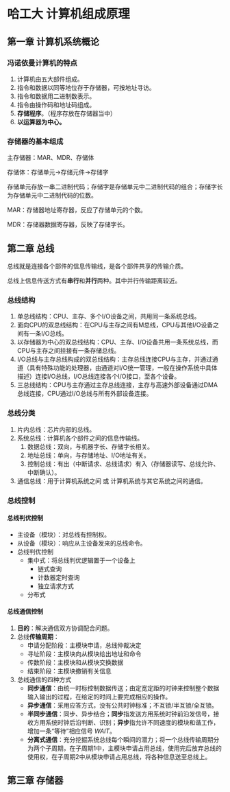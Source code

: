 # 哈工大 计算机组成原理

## 第一章 计算机系统概论

### 冯诺依曼计算机的特点

1. 计算机由五大部件组成。
2. 指令和数据以同等地位存于存储器，可按地址寻访。
3. 指令和数据用二进制数表示。
4. 指令由操作码和地址码组成。
5. **存储程序**。（程序存放在存储器当中）
6. **以运算器为中心。**

### 存储器的基本组成

主存储器：MAR、MDR、存储体

存储体：存储单元->存储元件->存储字

存储单元存放一串二进制代码；存储字是存储单元中二进制代码的组合；存储字长为存储单元中二进制代码的位数。

MAR：存储器地址寄存器，反应了存储单元的个数。

MDR：存储器数据寄存器，反映了存储字长。

## 第二章 总线

总线就是连接各个部件的信息传输线，是各个部件共享的传输介质。

总线上信息传送方式有**串行**和**并行**两种。其中并行传输距离较近。

### 总线结构

1. 单总线结构：CPU、主存、多个I/O设备之间，共用同一条系统总线。
2. 面向CPU的双总线结构：在CPU与主存之间有M总线，CPU与其他I/O设备之间有一条I/O总线。
3. 以存储器为中心的双总线结构：CPU、主存、I/O设备共用一条系统总线，而CPU与主存之间挂接有一条存储总线。
4. I/O总线与主存总线构成的双总线结构：主存总线连接CPU与主存，并通过通道（具有特殊功能的处理器，由通道对I/O统一管理，一般在操作系统中具体描述）连接I/O总线，I/O总线连接各个I/O接口，至各个设备。
5. 三总线结构：CPU与主存通过主存总线连接，主存与高速外部设备通过DMA总线连接，CPU通过I/O总线与所有外部设备连接。

### 总线分类

1. 片内总线：芯片内部的总线。
2. 系统总线：计算机各个部件之间的信息传输线。
   1. 数据总线：双向，与机器字长、存储字长相关。
   2. 地址总线：单向，与存储地址、I/O地址有关。
   3. 控制总线：有出（中断请求、总线请求）有入（存储器读写、总线允许、中断确认）。
3. 通信总线：用于计算机系统之间 或 计算机系统与其它系统之间的通信。

### 总线控制

#### 总线判优控制

- 主设备（模块）：对总线有控制权。
- 从设备（模块）：响应从主设备发来的总线命令。
- 总线判优控制
  - 集中式：将总线判优逻辑置于一个设备上
    - 链式查询
    - 计数器定时查询
    - 独立请求方式
  - 分布式

#### 总线通信控制

1. **目的**：解决通信双方协调配合问题。
2. 总线**传输周期**：
   - 申请分配阶段：主模块申请，总线仲裁决定
   - 寻址阶段：主模块向从模块给出地址和命令
   - 传数阶段：主模块和从模块交换数据
   - 结束阶段：主模块撤销有关信息
3. 总线通信的四种方式
   - **同步通信**：由统一时标控制数据传送；由定宽定距的时钟来控制整个数据输入输出的过程，在给定的时间上要完成相应的操作。
   - **异步通信**：采用应答方式，没有公共时钟标准；不互锁/半互锁/全互锁。
   - **半同步通信**：同步、异步结合；**同步**指发送方用系统时钟前沿发信号，接收方用系统时钟后沿判断、识别；**异步**指允许不同速度的模块和谐工作，增加一条“等待”相应信号 *WAIT*。
   - **分离式通信**：充分挖掘系统总线每个瞬间的潜力；将一个总线传输周期分为两个子周期，在子周期1中，主模块申请占用总线，使用完后放弃总线的使用权，在子周期2中从模块申请占用总线，将各种信息送至总线上。

## 第三章 存储器




